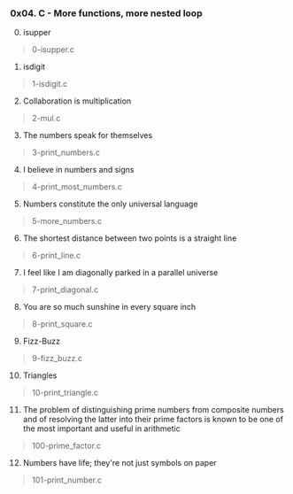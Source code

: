 ### 0x04. C - More functions, more nested loop

0. isupper
> 0-isupper.c

1. isdigit
> 1-isdigit.c

2. Collaboration is multiplication
> 2-mul.c

3. The numbers speak for themselves
> 3-print_numbers.c

4. I believe in numbers and signs
> 4-print_most_numbers.c

5. Numbers constitute the only universal language
> 5-more_numbers.c

6. The shortest distance between two points is a straight line
> 6-print_line.c

7. I feel like I am diagonally parked in a parallel universe
> 7-print_diagonal.c

8. You are so much sunshine in every square inch
> 8-print_square.c

9. Fizz-Buzz
> 9-fizz_buzz.c

10. Triangles
> 10-print_triangle.c

11. The problem of distinguishing prime numbers from composite numbers and of resolving the latter into their prime factors is known to be one of the most important and useful in arithmetic
> 100-prime_factor.c

12. Numbers have life; they're not just symbols on paper
> 101-print_number.c
